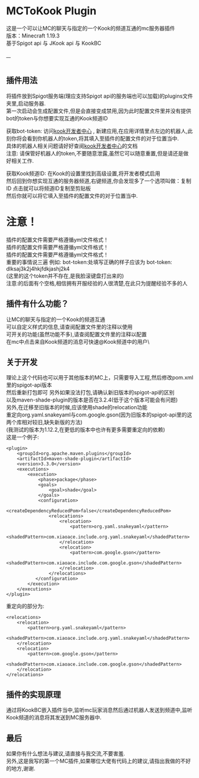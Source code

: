 # MCToKook Plugin

这是一个可以让MC的聊天与指定的一个Kook的频道互通的mc服务器插件\
版本：Minecraft 1.19.3\
基于Spigot api 与 JKook api 与 KookBC

<p>
    <a  href="https://www.oracle.com/java/technologies/javase/javase-jdk8-downloads.html">
		<img src="https://img.shields.io/badge/JDK-8+-green.svg"  alt=""/>
	</a>
    <a href="https://www.spigotmc.org">
        <img src="https://img.shields.io/badge/-Bukkit-yellow" alt=""/>
    </a>
    <a href= "https://github.com/SNWCreations/KookBC">
        <img src="https://img.shields.io/badge/-KookBC-red" alt="">
    </a>
    <a href= "https://github.com/SNWCreations/JKook">
        <img src="https://img.shields.io/badge/-JKook-red" alt="">
    </a>
</p>
<p>
    <a href="https://mit-license.org/">
        <img src="https://img.shields.io/badge/license-MIT-green" alt="">
    </a>
</p>

## 插件用法

将插件放到Spigot服务端(理应支持Spigot api的服务端也可以加载)的plugins文件夹里,启动服务器.\
第一次启动会生成配置文件,但是会直接变成禁用,因为此时配置文件里并没有提供bot的token与你想要实现互通的Kook频道ID

获取bot-token: 访问[kook开发者中心](https://developer.kookapp.cn/app/index) ,
新建应用,在应用详情里点左边的机器人,此刻你将会看到你机器人的token,将其填入至插件的配置文件的对于位置当中.\
具体的机器人相关问题请好好查阅[kook开发者中心](https://developer.kookapp.cn/app/index)的文档 \
注意: 请保管好机器人的token,不要随意泄露,虽然它可以随意重置,但是请还是做好相关工作.

获取Kook频道ID: 在Kook的设置里找到高级设置,将开发者模式启用\
然后回到你想实现互通的服务器频道,右键频道,你会发现多了一个选项叫做：复制ID 点击就可以将频道ID复制至剪贴板\
然后你就可以将它填入至插件的配置文件的对于位置当中.

# 注意！

插件的配置文件需要严格遵循yml文件格式！\
插件的配置文件需要严格遵循yml文件格式！\
插件的配置文件需要严格遵循yml文件格式！\
重要的事情说三遍
例如: bot-token:处填写正确的样子应该为 bot-token: dlksaj3k2j4hkjfdkjashj2k4 \
(这里的这个token并不存在,是我脸滚键盘打出来的)\
注意:的后面有个空格,相信拥有开服经验的人很清楚,在此只为提醒经验不多的人

## 插件有什么功能？

让MC的聊天与指定的一个Kook的频道互通\
可以自定义样式的信息,请查阅配置文件里的注释以使用\
可开关的功能(虽然功能不多),请查阅配置文件里的注释以配置\
在mc中点击来自Kook频道的消息可快速@Kook频道中的用户\

## 关于开发

理论上这个代码也可以用于其他版本的MC上，只需要导入工程,然后修改pom.xml里的spigot-api版本\
然后重新打包即可
另外如果没法打包,请确认新旧版本的spigot-api的区别\
以及maven-shade-plugin的版本是否在3.2.4(低于这个版本可能会有问题)\
另外,在迁移至旧版本的时候,应该使用shade的relocation功能\
重定向org.yaml.snakeyaml与com.google.gson(因为旧版本的spigot-api里的这两个库相对较旧,缺失新版的方法)\
(我测试的版本为1.12.2,在更低的版本中也许有更多需要重定向的依赖)\
这是一个例子:
```
<plugin>
    <groupId>org.apache.maven.plugins</groupId>
    <artifactId>maven-shade-plugin</artifactId>
    <version>3.3.0</version>
    <executions>
        <execution>
            <phase>package</phase>
            <goals>
                <goal>shade</goal>
            </goals>
            <configuration>
                <createDependencyReducedPom>false</createDependencyReducedPom>
                <relocations>
                    <relocation>
                        <pattern>org.yaml.snakeyaml</pattern>
                        <shadedPattern>com.xiaoace.include.org.yaml.snakeyaml</shadedPattern>
                    </relocation>
                    <relocation>
                        <pattern>com.google.gson</pattern>
                        <shadedPattern>com.xiaoace.include.com.google.gson</shadedPattern>
                    </relocation>
                </relocations>
           </configuration>
        </execution>
    </executions>
</plugin>
```
重定向的部分为:
```
<relocations>
    <relocation>
        <pattern>org.yaml.snakeyaml</pattern>
        <shadedPattern>com.xiaoace.include.org.yaml.snakeyaml</shadedPattern>
    </relocation>
    <relocation>
        <pattern>com.google.gson</pattern>
        <shadedPattern>com.xiaoace.include.com.google.gson</shadedPattern>
    </relocation>
</relocations>
```

## 插件的实现原理

通过将KookBC嵌入插件当中,监听mc玩家消息然后通过机器人发送到频道中,监听Kook频道的消息将其发送到MC服务器中.

## 最后

如果你有什么想法与建议,请直接与我交流,不要害羞.\
另外,这是我写的第一个MC插件,如果哪位大佬有代码上的建议,请指出我做的不好的地方,谢谢.


